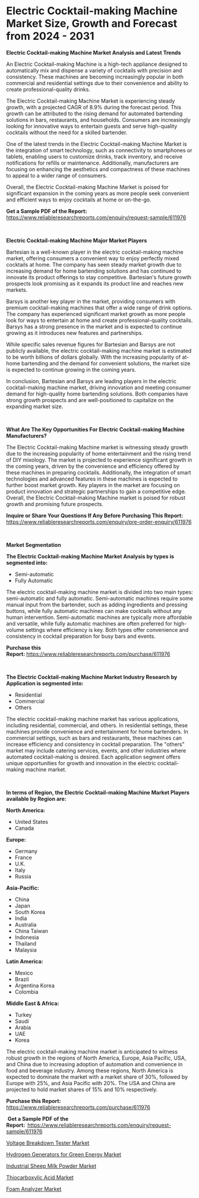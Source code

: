<p><h1>Electric Cocktail-making Machine Market Size, Growth and Forecast from 2024 - 2031</h1></p><p><strong>Electric Cocktail-making Machine Market Analysis and Latest Trends</strong></p>
<p><p>An Electric Cocktail-making Machine is a high-tech appliance designed to automatically mix and dispense a variety of cocktails with precision and consistency. These machines are becoming increasingly popular in both commercial and residential settings due to their convenience and ability to create professional-quality drinks.</p><p>The Electric Cocktail-making Machine Market is experiencing steady growth, with a projected CAGR of 8.9% during the forecast period. This growth can be attributed to the rising demand for automated bartending solutions in bars, restaurants, and households. Consumers are increasingly looking for innovative ways to entertain guests and serve high-quality cocktails without the need for a skilled bartender.</p><p>One of the latest trends in the Electric Cocktail-making Machine Market is the integration of smart technology, such as connectivity to smartphones or tablets, enabling users to customize drinks, track inventory, and receive notifications for refills or maintenance. Additionally, manufacturers are focusing on enhancing the aesthetics and compactness of these machines to appeal to a wider range of consumers.</p><p>Overall, the Electric Cocktail-making Machine Market is poised for significant expansion in the coming years as more people seek convenient and efficient ways to enjoy cocktails at home or on-the-go.</p></p>
<p><strong>Get a Sample PDF of the Report:&nbsp;</strong> <a href="https://www.reliableresearchreports.com/enquiry/request-sample/611976">https://www.reliableresearchreports.com/enquiry/request-sample/611976</a></p>
<p>&nbsp;</p>
<p><strong>Electric Cocktail-making Machine Major Market Players</strong></p>
<p><p>Bartesian is a well-known player in the electric cocktail-making machine market, offering consumers a convenient way to enjoy perfectly mixed cocktails at home. The company has seen steady market growth due to increasing demand for home bartending solutions and has continued to innovate its product offerings to stay competitive. Bartesian's future growth prospects look promising as it expands its product line and reaches new markets.</p><p>Barsys is another key player in the market, providing consumers with premium cocktail-making machines that offer a wide range of drink options. The company has experienced significant market growth as more people look for ways to entertain at home and create professional-quality cocktails. Barsys has a strong presence in the market and is expected to continue growing as it introduces new features and partnerships.</p><p>While specific sales revenue figures for Bartesian and Barsys are not publicly available, the electric cocktail-making machine market is estimated to be worth billions of dollars globally. With the increasing popularity of at-home bartending and the demand for convenient solutions, the market size is expected to continue growing in the coming years.</p><p>In conclusion, Bartesian and Barsys are leading players in the electric cocktail-making machine market, driving innovation and meeting consumer demand for high-quality home bartending solutions. Both companies have strong growth prospects and are well-positioned to capitalize on the expanding market size.</p></p>
<p>&nbsp;</p>
<p><strong>What Are The Key Opportunities For Electric Cocktail-making Machine Manufacturers?</strong></p>
<p><p>The Electric Cocktail-making Machine market is witnessing steady growth due to the increasing popularity of home entertainment and the rising trend of DIY mixology. The market is projected to experience significant growth in the coming years, driven by the convenience and efficiency offered by these machines in preparing cocktails. Additionally, the integration of smart technologies and advanced features in these machines is expected to further boost market growth. Key players in the market are focusing on product innovation and strategic partnerships to gain a competitive edge. Overall, the Electric Cocktail-making Machine market is poised for robust growth and promising future prospects.</p></p>
<p><strong>Inquire or Share Your Questions If Any Before Purchasing This Report:</strong> <a href="https://www.reliableresearchreports.com/enquiry/pre-order-enquiry/611976">https://www.reliableresearchreports.com/enquiry/pre-order-enquiry/611976</a></p>
<p>&nbsp;</p>
<p><strong>Market Segmentation</strong></p>
<p><strong>The Electric Cocktail-making Machine Market Analysis by types is segmented into:</strong></p>
<p><ul><li>Semi-automatic</li><li>Fully Automatic</li></ul></p>
<p><p>The electric cocktail-making machine market is divided into two main types: semi-automatic and fully automatic. Semi-automatic machines require some manual input from the bartender, such as adding ingredients and pressing buttons, while fully automatic machines can make cocktails without any human intervention. Semi-automatic machines are typically more affordable and versatile, while fully automatic machines are often preferred for high-volume settings where efficiency is key. Both types offer convenience and consistency in cocktail preparation for busy bars and events.</p></p>
<p><strong>Purchase this Report:&nbsp;</strong><a href="https://www.reliableresearchreports.com/purchase/611976">https://www.reliableresearchreports.com/purchase/611976</a></p>
<p>&nbsp;</p>
<p><strong>The Electric Cocktail-making Machine Market Industry Research by Application is segmented into:</strong></p>
<p><ul><li>Residential</li><li>Commercial</li><li>Others</li></ul></p>
<p><p>The electric cocktail-making machine market has various applications, including residential, commercial, and others. In residential settings, these machines provide convenience and entertainment for home bartenders. In commercial settings, such as bars and restaurants, these machines can increase efficiency and consistency in cocktail preparation. The "others" market may include catering services, events, and other industries where automated cocktail-making is desired. Each application segment offers unique opportunities for growth and innovation in the electric cocktail-making machine market.</p></p>
<p>&nbsp;</p>
<p><strong>In terms of Region, the Electric Cocktail-making Machine Market Players available by Region are:</strong></p>
<p>
    <p> <strong> North America: </strong>
        <ul>
            <li>United States</li>
            <li>Canada</li>
        </ul>
        </p> 
    <p> <strong> Europe: </strong>
        <ul>
            <li>Germany</li>
            <li>France</li>
            <li>U.K.</li>
            <li>Italy</li>
            <li>Russia</li>
        </ul>
        </p> 
    <p> <strong> Asia-Pacific: </strong>
        <ul>
            <li>China</li>
            <li>Japan</li>
            <li>South Korea</li>
            <li>India</li>
            <li>Australia</li>
            <li>China Taiwan</li>
            <li>Indonesia</li>
            <li>Thailand</li>
            <li>Malaysia</li>
        </ul>
        </p> 
    <p> <strong> Latin America: </strong>
        <ul>
            <li>Mexico</li>
            <li>Brazil</li>
            <li>Argentina Korea</li>
            <li>Colombia</li>
        </ul>
        </p> 
    <p> <strong> Middle East & Africa: </strong>
        <ul>
            <li>Turkey</li>
            <li>Saudi</li>
            <li>Arabia</li>
            <li>UAE</li>
            <li>Korea</li>
        </ul>
    </p>
    </p>
<p><p>The electric cocktail-making machine market is anticipated to witness robust growth in the regions of North America, Europe, Asia Pacific, USA, and China due to increasing adoption of automation and convenience in food and beverage industry. Among these regions, North America is expected to dominate the market with a market share of 30%, followed by Europe with 25%, and Asia Pacific with 20%. The USA and China are projected to hold market shares of 15% and 10% respectively.</p></p>
<p><strong>Purchase this Report: </strong><a href="https://www.reliableresearchreports.com/purchase/611976">https://www.reliableresearchreports.com/purchase/611976</a></p>
<p>&nbsp;<strong>Get a Sample PDF of the Report:&nbsp;&nbsp;</strong><a href="https://www.reliableresearchreports.com/enquiry/request-sample/611976">https://www.reliableresearchreports.com/enquiry/request-sample/611976</a></p>
<p><strong></strong></p>
<p><p><a href="https://medium.com/@kathydavis04/voltage-breakdown-tester-market-the-key-to-successful-business-strategy-forecast-till-2031-4f73cc85c73a">Voltage Breakdown Tester Market</a></p><p><a href="https://github.com/jaidynmorantestelletmjzya/Market-Research-Report-List-1/blob/main/hydrogen-generators-for-green-energy-market.md">Hydrogen Generators for Green Energy Market</a></p><p><a href="https://github.com/juniordelafrance/Market-Research-Report-List-1/blob/main/industrial-sheep-milk-powder-market.md">Industrial Sheep Milk Powder Market</a></p><p><a href="https://medium.com/@saraprifti1917/thiocarboxylic-acid-market-trends-and-market-analysis-forecasted-for-period-2024-2031-be77e1397604">Thiocarboxylic Acid Market</a></p><p><a href="https://medium.com/@kathydavis04/foam-analyzer-market-report-reveals-the-latest-trends-and-growth-opportunities-of-this-market-639dc1ef7bfd">Foam Analyzer Market</a></p></p>
